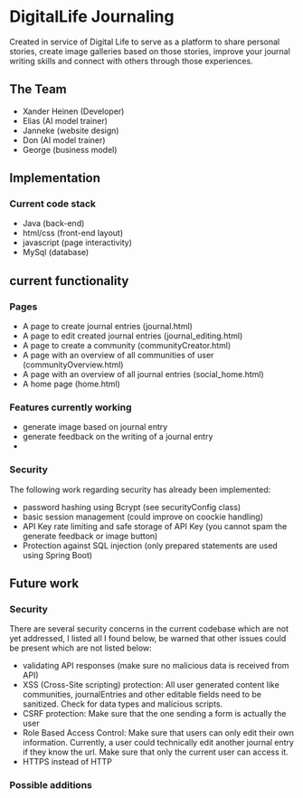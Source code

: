 # DigitalLife Journaling
Created in service of Digital Life to serve as a platform to share personal
stories, create image galleries based on those stories, improve your journal
writing skills and connect with others through those experiences.

## The Team
- Xander Heinen (Developer)
- Elias (AI model trainer)
- Janneke (website design)
- Don (AI model trainer)
- George (business model)


## Implementation
### Current code stack
- Java (back-end)
- html/css (front-end layout)
- javascript (page interactivity)
- MySql (database)

## current functionality
### Pages
- A page to create journal entries (journal.html)
- A page to edit created journal entries (journal_editing.html)
- A page to create a community (communityCreator.html)
- A page with an overview of all communities of user (communityOverview.html)
- A page with an overview of all journal entries (social_home.html)
- A home page (home.html)

### Features currently working
- generate image based on journal entry
- generate feedback on the writing of a journal entry
- 

### Security
The following work regarding security has already been implemented:
- password hashing using Bcrypt (see securityConfig class)
- basic session management (could improve on coockie handling)
- API Key rate limiting and safe storage of API Key (you cannot spam the generate
feedback or image button)
- Protection against SQL injection (only prepared statements are used using Spring Boot)

## Future work
### Security
There are several security concerns in the current codebase which 
are not yet addressed, I listed all I found below, be warned that 
other issues could be present which are not listed below:
- validating API responses (make sure no malicious data is received from API)
- XSS (Cross-Site scripting) protection: All user generated content like communities, 
journalEntries and other editable fields need to be sanitized. Check for data types
and malicious scripts.
- CSRF protection: Make sure that the one sending a form is actually the user
- Role Based Access Control: Make sure that users can only edit their own information.
 Currently, a user could technically edit another journal entry if they know the url. 
Make sure that only the current user can access it.
- HTTPS instead of HTTP

### Possible additions